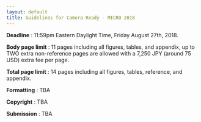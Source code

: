 ```yaml
---
layout: default
title: Guidelines for Camera Ready - MICRO 2018
---
```



**Deadline** : 11:59pm Eastern Daylight Time, Friday August 27th, 2018.

**Body page limit** : 11 pages including all figures, tables, and appendix, up to TWO extra non-reference pages are allowed with a 7,250 JPY (around 75 USD) extra fee per page.

**Total page limit** : 14 pages including all figures, tables, reference, and appendix.

**Formatting** : TBA

**Copyright** : TBA

**Submission** : TBA
